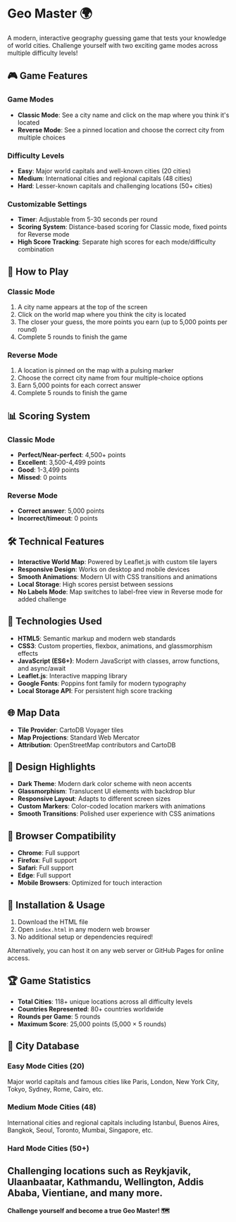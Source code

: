 # Geo Master 🌍

A modern, interactive geography guessing game that tests your knowledge of world cities. Challenge yourself with two exciting game modes across multiple difficulty levels!

## 🎮 Game Features

### Game Modes
- **Classic Mode**: See a city name and click on the map where you think it's located
- **Reverse Mode**: See a pinned location and choose the correct city from multiple choices

### Difficulty Levels
- **Easy**: Major world capitals and well-known cities (20 cities)
- **Medium**: International cities and regional capitals (48 cities) 
- **Hard**: Lesser-known capitals and challenging locations (50+ cities)

### Customizable Settings
- **Timer**: Adjustable from 5-30 seconds per round
- **Scoring System**: Distance-based scoring for Classic mode, fixed points for Reverse mode
- **High Score Tracking**: Separate high scores for each mode/difficulty combination

## 🚀 How to Play

### Classic Mode
1. A city name appears at the top of the screen
2. Click on the world map where you think the city is located
3. The closer your guess, the more points you earn (up to 5,000 points per round)
4. Complete 5 rounds to finish the game

### Reverse Mode
1. A location is pinned on the map with a pulsing marker
2. Choose the correct city name from four multiple-choice options
3. Earn 5,000 points for each correct answer
4. Complete 5 rounds to finish the game

## 📊 Scoring System

### Classic Mode
- **Perfect/Near-perfect**: 4,500+ points
- **Excellent**: 3,500-4,499 points  
- **Good**: 1-3,499 points
- **Missed**: 0 points

### Reverse Mode
- **Correct answer**: 5,000 points
- **Incorrect/timeout**: 0 points

## 🛠️ Technical Features

- **Interactive World Map**: Powered by Leaflet.js with custom tile layers
- **Responsive Design**: Works on desktop and mobile devices
- **Smooth Animations**: Modern UI with CSS transitions and animations
- **Local Storage**: High scores persist between sessions
- **No Labels Mode**: Map switches to label-free view in Reverse mode for added challenge

## 🎯 Technologies Used

- **HTML5**: Semantic markup and modern web standards
- **CSS3**: Custom properties, flexbox, animations, and glassmorphism effects
- **JavaScript (ES6+)**: Modern JavaScript with classes, arrow functions, and async/await
- **Leaflet.js**: Interactive mapping library
- **Google Fonts**: Poppins font family for modern typography
- **Local Storage API**: For persistent high score tracking

## 🌐 Map Data

- **Tile Provider**: CartoDB Voyager tiles
- **Map Projections**: Standard Web Mercator
- **Attribution**: OpenStreetMap contributors and CartoDB

## 🎨 Design Highlights

- **Dark Theme**: Modern dark color scheme with neon accents
- **Glassmorphism**: Translucent UI elements with backdrop blur
- **Responsive Layout**: Adapts to different screen sizes
- **Custom Markers**: Color-coded location markers with animations
- **Smooth Transitions**: Polished user experience with CSS animations

## 📱 Browser Compatibility

- **Chrome**: Full support
- **Firefox**: Full support  
- **Safari**: Full support
- **Edge**: Full support
- **Mobile Browsers**: Optimized for touch interaction

## 🔧 Installation & Usage

1. Download the HTML file
2. Open `index.html` in any modern web browser
3. No additional setup or dependencies required!

Alternatively, you can host it on any web server or GitHub Pages for online access.

## 🏆 Game Statistics

- **Total Cities**: 118+ unique locations across all difficulty levels
- **Countries Represented**: 80+ countries worldwide
- **Rounds per Game**: 5 rounds
- **Maximum Score**: 25,000 points (5,000 × 5 rounds)

## 🎯 City Database

### Easy Mode Cities (20)
Major world capitals and famous cities like Paris, London, New York City, Tokyo, Sydney, Rome, Cairo, etc.

### Medium Mode Cities (48) 
International cities and regional capitals including Istanbul, Buenos Aires, Bangkok, Seoul, Toronto, Mumbai, Singapore, etc.

### Hard Mode Cities (50+)
Challenging locations such as Reykjavik, Ulaanbaatar, Kathmandu, Wellington, Addis Ababa, Vientiane, and many more.
---

**Challenge yourself and become a true Geo Master! 🗺️**
